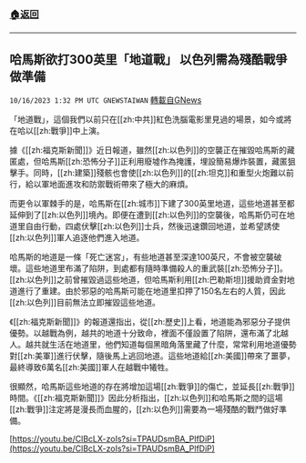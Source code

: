###  [:house:返回](README.md)
---


## 哈馬斯欲打300英里「地道戰」   以色列需為殘酷戰爭做準備
`10/16/2023 1:32 PM UTC GNEWSTAIWAN` [轉載自GNews](https://gnews.org/articles/1840507)


「地道戰」，這個我們以前只在[[zh:中共]]紅色洗腦電影里見過的場景，如今或將在哈以[[zh:戰爭]]中上演。
  

據《[[zh:福克斯新聞]]》近日報道，雖然[[zh:以色列]]的空襲正在摧毀哈馬斯的藏匿處，但哈馬斯[[zh:恐怖分子]]正利用廢墟作為掩護，埋設簡易爆炸裝置，藏匿狙擊手。同時，[[zh:建築]]殘骸也會使[[zh:以色列]]的[[zh:坦克]]和重型火炮難以前行，給以軍地面進攻和防禦戰術帶來了極大的麻煩。

  

而更令以軍棘手的是，哈馬斯在[[zh:城市]]下建了300英里地道，這些地道甚至都延伸到了[[zh:以色列]]境內。即便在遭到[[zh:以色列]]的空襲後，哈馬斯仍可在地道里自由行動，四處伏擊[[zh:以色列]]士兵，然後迅速鑽回地道，並希望誘使[[zh:以色列]]軍人追逐他們進入地道。

  

哈馬斯的地道是一條「死亡迷宮」，有些地道甚至深達100英尺，不會被空襲破壞。這些地道里布滿了陷阱，到處都有隨時準備殺人的重武裝[[zh:恐怖分子]]。[[zh:以色列]]之前曾摧毀過這些地道，但哈馬斯利用[[zh:巴勒斯坦]]援助資金對地道進行了重建。由於邪惡的哈馬斯可能在地道里扣押了150名左右的人質，因此[[zh:以色列]]目前無法立即摧毀這些地道。

  

《[[zh:福克斯新聞]]》的報道還指出，從[[zh:歷史]]上看，地道能為邪惡分子提供優勢。以越戰為例，越共的地道十分致命，裡面不僅設置了陷阱，還布滿了北越人。越共就生活在地道里，他們知道每個黑暗角落里藏了什麼，常常利用地道優勢對[[zh:美軍]]進行伏擊，隨後馬上逃回地道。這些地道給[[zh:美國]]帶來了噩夢，最終導致6萬名[[zh:美國]]軍人在越戰中犧牲。

  

很顯然，哈馬斯這些地道的存在將增加這場[[zh:戰爭]]的傷亡，並延長[[zh:戰爭]]時間。《[[zh:福克斯新聞]]》因此分析指出，[[zh:以色列]]和哈馬斯之間的這場[[zh:戰爭]]注定將是漫長而血腥的，[[zh:以色列]]需要為一場殘酷的戰鬥做好準備。


[https://youtu.be/ClBcLX-zoIs?si=TPAUDsmBA_PlfDiP](https://youtu.be/ClBcLX-zoIs?si=TPAUDsmBA_PlfDiP)
